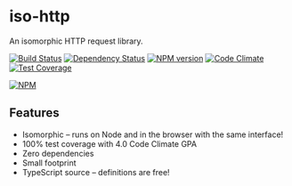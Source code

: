 # iso-http

An isomorphic HTTP request library.

[![Build Status](https://secure.travis-ci.org/jedmao/iso-http.svg)](http://travis-ci.org/jedmao/iso-http)
[![Dependency Status](https://david-dm.org/jedmao/iso-http.svg)](https://david-dm.org/jedmao/iso-http)
[![NPM version](https://badge.fury.io/js/iso-http.svg)](http://badge.fury.io/js/iso-http)
[![Code Climate](https://codeclimate.com/github/jedmao/iso-http/badges/gpa.svg)](https://codeclimate.com/github/jedmao/iso-http)
[![Test Coverage](https://codeclimate.com/github/jedmao/iso-http/badges/coverage.svg)](https://codeclimate.com/github/jedmao/iso-http)

[![NPM](https://nodei.co/npm/iso-http.svg?downloads=true)](https://nodei.co/npm/iso-http/)


## Features

- Isomorphic &ndash; runs on Node and in the browser with the same interface!
- 100% test coverage with 4.0 Code Climate GPA
- Zero dependencies
- Small footprint
- TypeScript source &ndash; definitions are free!
